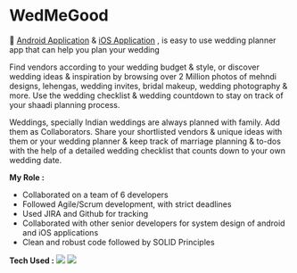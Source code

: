 # WedMeGood

:iphone: [Android Application](https://play.google.com/store/apps/details?id=com.wedmegood.planner) & [iOS Application](https://play.google.com/store/apps/details?id=com.wedmegood.planner) , is easy to use wedding planner app that can help you plan your wedding

Find vendors according to your wedding budget & style, or discover wedding ideas & inspiration by browsing over 2 Million photos of mehndi designs, lehengas, wedding invites, bridal makeup, wedding photography & more. Use the wedding checklist & wedding countdown to stay on track of your shaadi planning process.

Weddings, specially Indian weddings are always planned with family. Add them as Collaborators. Share your shortlisted vendors & unique ideas with them or your wedding planner & keep track of marriage planning & to-dos with the help of a detailed wedding checklist that counts down to your own wedding date. 

__My Role :__ 

* Collaborated on a team of 6 developers
* Followed Agile/Scrum development, with strict deadlines
* Used JIRA and Github for tracking
* Collaborated with other senior developers for system design of android and iOS applications
* Clean and robust code followed by SOLID Principles

__Tech Used :__
<img src="https://img.shields.io/badge/swift-%23FA7343.svg?&style=for-the-badge&logo=swift&logoColor=white"/>
<img src="https://img.shields.io/badge/kotlin-%230095D5.svg?&style=for-the-badge&logo=kotlin&logoColor=white"/>
